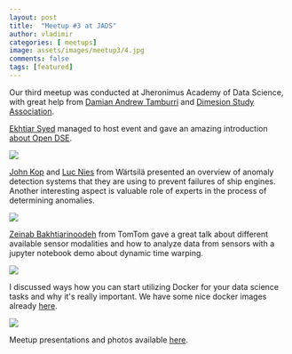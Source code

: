 ```yaml
---
layout: post
title:  "Meetup #3 at JADS"
author: vladimir
categories: [ meetups]
image: assets/images/meetup3/4.jpg
comments: false
tags: [featured]
---
```


Our third meetup was conducted at Jheronimus Academy of Data Science, with great help from [Damian Andrew Tamburri]({{site.baseurl}}/author-damian-andrew-tamburri) and [Dimesion Study Association](https://dimensionsa.nl/). 

[Ekhtiar Syed]({{site.baseurl}}/author-ekhtiar-syed) managed to host event and gave an amazing introduction [about Open DSE]({{site.baseurl}}/welcome-to-open-dse).

![]({{site.baseurl}}/assets/images/meetup3/1.jpg)

[John Kop](https://www.linkedin.com/in/john-kop-992a9233/) and [Luc Nies](https://www.linkedin.com/in/lucnies/) from Wärtsilä presented an overview of anomaly detection systems that they are using to prevent failures of ship engines. Another interesting aspect is valuable role of experts in the process of determining anomalies.

![]({{site.baseurl}}/assets/images/meetup3/2.jpg)

[Zeinab Bakhtiarinoodeh](https://www.linkedin.com/in/zeinab-b-42506ab8/) from TomTom gave a great talk about different available sensor modalities and how to analyze data from sensors with a jupyter notebook demo about dynamic time warping. 

![]({{site.baseurl}}/assets/images/meetup3/3.jpg)


I discussed ways how you can start utilizing Docker for your data science tasks and why it's really important. We have some nice docker images already [here](https://hub.docker.com/u/opendse).  

![]({{site.baseurl}}/assets/images/meetup3/5.jpg)


Meetup presentations and photos available [here](https://goo.gl/AwZv8R).
